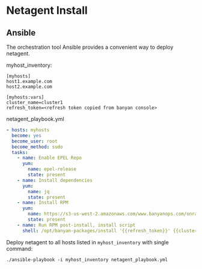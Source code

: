 # Netagent Install

## Ansible

The orchestration tool Ansible provides a convenient way to deploy netagent.

myhost_inventory:
```
[myhosts]
host1.example.com
host2.example.com

[myhosts:vars]
cluster_name=cluster1
refresh_token=<refresh token copied from banyan console>
```

netagent_playbook.yml
```yaml
- hosts: myhosts
  become: yes
  become_user: root
  become_method: sudo
  tasks:
    - name: Enable EPEL Repo
      yum:
        name: epel-release
        state: present
    - name: Install dependencies
      yum:
        name: jq
        state: present
    - name: Install RPM
      yum: 
        name: https://s3-us-west-2.amazonaws.com/www.banyanops.com/onramp/rpm/banyan-netagent-0.7.1-rc11.x86_64.rpm
        state: present
    - name: Run RPM post-install, install script
      shell: /opt/banyan-packages/install '{{refresh_token}}' {{cluster_name}}
```

Deploy netagent to all hosts listed in `myhost_inventory` with single command:

`./ansible-playbook -i myhost_inventory netagent_playbook.yml`